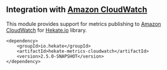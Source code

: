 ## Integration with [Amazon CloudWatch](https://aws.amazon.com/cloudwatch/)
 
This module provides support for metrics publishing to [Amazon CloudWatch](https://aws.amazon.com/cloudwatch/) 
for [Hekate.io](https://github.com/hekate-io/hekate) library.
 
 ```
 <dependency>
     <groupId>io.hekate</groupId>
     <artifactId>hekate-metrics-cloudwatch</artifactId>
     <version>2.5.0-SNAPSHOT</version>
 </dependency>
 ```

